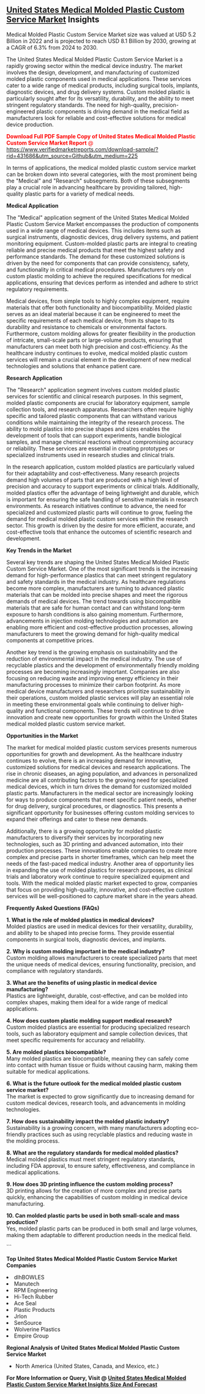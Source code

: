 <h2><a href="https://www.verifiedmarketreports.com/download-sample/?rid=431686&amp;utm_source=Github&amp;utm_medium=225" target="_blank">United States Medical Molded Plastic Custom Service Market</a> Insights</h2><p>Medical Molded Plastic Custom Service Market size was valued at USD 5.2 Billion in 2022 and is projected to reach USD 8.1 Billion by 2030, growing at a CAGR of 6.3% from 2024 to 2030.</p><p> <p>The United States Medical Molded Plastic Custom Service Market is a rapidly growing sector within the medical device industry. The market involves the design, development, and manufacturing of customized molded plastic components used in medical applications. These services cater to a wide range of medical products, including surgical tools, implants, diagnostic devices, and drug delivery systems. Custom molded plastic is particularly sought after for its versatility, durability, and the ability to meet stringent regulatory standards. The need for high-quality, precision-engineered plastic components is driving demand in the medical field as manufacturers look for reliable and cost-effective solutions for medical device production.</p> <p><p><span class=""><span style="color: #ff0000;"><strong>Download Full PDF Sample Copy of United States Medical Molded Plastic Custom Service Market Report</strong> @ </span><a href="https://www.verifiedmarketreports.com/download-sample/?rid=431686&amp;utm_source=Github&amp;utm_medium=225" target="_blank">https://www.verifiedmarketreports.com/download-sample/?rid=431686&amp;utm_source=Github&amp;utm_medium=225</a></span></p></p> <p>In terms of applications, the medical molded plastic custom service market can be broken down into several categories, with the most prominent being the "Medical" and "Research" subsegments. Both of these subsegments play a crucial role in advancing healthcare by providing tailored, high-quality plastic parts for a variety of medical needs.</p> <p><b>Medical Application</b></p> <p>The "Medical" application segment of the United States Medical Molded Plastic Custom Service Market encompasses the production of components used in a wide range of medical devices. This includes items such as surgical instruments, diagnostic devices, drug delivery systems, and patient monitoring equipment. Custom-molded plastic parts are integral to creating reliable and precise medical products that meet the highest safety and performance standards. The demand for these customized solutions is driven by the need for components that can provide consistency, safety, and functionality in critical medical procedures. Manufacturers rely on custom plastic molding to achieve the required specifications for medical applications, ensuring that devices perform as intended and adhere to strict regulatory requirements. <p>Medical devices, from simple tools to highly complex equipment, require materials that offer both functionality and biocompatibility. Molded plastic serves as an ideal material because it can be engineered to meet the specific requirements of each medical device, from its shape to its durability and resistance to chemicals or environmental factors. Furthermore, custom molding allows for greater flexibility in the production of intricate, small-scale parts or large-volume products, ensuring that manufacturers can meet both high precision and cost-efficiency. As the healthcare industry continues to evolve, medical molded plastic custom services will remain a crucial element in the development of new medical technologies and solutions that enhance patient care.</p> <p><b>Research Application</b></p> <p>The "Research" application segment involves custom molded plastic services for scientific and clinical research purposes. In this segment, molded plastic components are crucial for laboratory equipment, sample collection tools, and research apparatus. Researchers often require highly specific and tailored plastic components that can withstand various conditions while maintaining the integrity of the research process. The ability to mold plastics into precise shapes and sizes enables the development of tools that can support experiments, handle biological samples, and manage chemical reactions without compromising accuracy or reliability. These services are essential in creating prototypes or specialized instruments used in research studies and clinical trials.</p> <p>In the research application, custom molded plastics are particularly valued for their adaptability and cost-effectiveness. Many research projects demand high volumes of parts that are produced with a high level of precision and accuracy to support experiments or clinical trials. Additionally, molded plastics offer the advantage of being lightweight and durable, which is important for ensuring the safe handling of sensitive materials in research environments. As research initiatives continue to advance, the need for specialized and customized plastic parts will continue to grow, fueling the demand for medical molded plastic custom services within the research sector. This growth is driven by the desire for more efficient, accurate, and cost-effective tools that enhance the outcomes of scientific research and development.</p> <p><b>Key Trends in the Market</b></p> <p>Several key trends are shaping the United States Medical Molded Plastic Custom Service Market. One of the most significant trends is the increasing demand for high-performance plastics that can meet stringent regulatory and safety standards in the medical industry. As healthcare regulations become more complex, manufacturers are turning to advanced plastic materials that can be molded into precise shapes and meet the rigorous demands of medical devices. The trend towards using biocompatible materials that are safe for human contact and can withstand long-term exposure to harsh conditions is also gaining momentum. Furthermore, advancements in injection molding technologies and automation are enabling more efficient and cost-effective production processes, allowing manufacturers to meet the growing demand for high-quality medical components at competitive prices.</p> <p>Another key trend is the growing emphasis on sustainability and the reduction of environmental impact in the medical industry. The use of recyclable plastics and the development of environmentally friendly molding processes are becoming increasingly important. Companies are also focusing on reducing waste and improving energy efficiency in their manufacturing processes to minimize their carbon footprint. As more medical device manufacturers and researchers prioritize sustainability in their operations, custom molded plastic services will play an essential role in meeting these environmental goals while continuing to deliver high-quality and functional components. These trends will continue to drive innovation and create new opportunities for growth within the United States medical molded plastic custom service market.</p> <p><b>Opportunities in the Market</b></p> <p>The market for medical molded plastic custom services presents numerous opportunities for growth and development. As the healthcare industry continues to evolve, there is an increasing demand for innovative, customized solutions for medical devices and research applications. The rise in chronic diseases, an aging population, and advances in personalized medicine are all contributing factors to the growing need for specialized medical devices, which in turn drives the demand for customized molded plastic parts. Manufacturers in the medical sector are increasingly looking for ways to produce components that meet specific patient needs, whether for drug delivery, surgical procedures, or diagnostics. This presents a significant opportunity for businesses offering custom molding services to expand their offerings and cater to these new demands.</p> <p>Additionally, there is a growing opportunity for molded plastic manufacturers to diversify their services by incorporating new technologies, such as 3D printing and advanced automation, into their production processes. These innovations enable companies to create more complex and precise parts in shorter timeframes, which can help meet the needs of the fast-paced medical industry. Another area of opportunity lies in expanding the use of molded plastics for research purposes, as clinical trials and laboratory work continue to require specialized equipment and tools. With the medical molded plastic market expected to grow, companies that focus on providing high-quality, innovative, and cost-effective custom services will be well-positioned to capture market share in the years ahead.</p> <p><b>Frequently Asked Questions (FAQs)</b></p> <p><b>1. What is the role of molded plastics in medical devices?</b><br> Molded plastics are used in medical devices for their versatility, durability, and ability to be shaped into precise forms. They provide essential components in surgical tools, diagnostic devices, and implants.</p> <p><b>2. Why is custom molding important in the medical industry?</b><br> Custom molding allows manufacturers to create specialized parts that meet the unique needs of medical devices, ensuring functionality, precision, and compliance with regulatory standards.</p> <p><b>3. What are the benefits of using plastic in medical device manufacturing?</b><br> Plastics are lightweight, durable, cost-effective, and can be molded into complex shapes, making them ideal for a wide range of medical applications.</p> <p><b>4. How does custom plastic molding support medical research?</b><br> Custom molded plastics are essential for producing specialized research tools, such as laboratory equipment and sample collection devices, that meet specific requirements for accuracy and reliability.</p> <p><b>5. Are molded plastics biocompatible?</b><br> Many molded plastics are biocompatible, meaning they can safely come into contact with human tissue or fluids without causing harm, making them suitable for medical applications.</p> <p><b>6. What is the future outlook for the medical molded plastic custom service market?</b><br> The market is expected to grow significantly due to increasing demand for custom medical devices, research tools, and advancements in molding technologies.</p> <p><b>7. How does sustainability impact the molded plastic industry?</b><br> Sustainability is a growing concern, with many manufacturers adopting eco-friendly practices such as using recyclable plastics and reducing waste in the molding process.</p> <p><b>8. What are the regulatory standards for medical molded plastics?</b><br> Medical molded plastics must meet stringent regulatory standards, including FDA approval, to ensure safety, effectiveness, and compliance in medical applications.</p> <p><b>9. How does 3D printing influence the custom molding process?</b><br> 3D printing allows for the creation of more complex and precise parts quickly, enhancing the capabilities of custom molding in medical device manufacturing.</p> <p><b>10. Can molded plastic parts be used in both small-scale and mass production?</b><br> Yes, molded plastic parts can be produced in both small and large volumes, making them adaptable to different production needs in the medical field.</p> ```</p><p><strong>Top United States Medical Molded Plastic Custom Service Market Companies</strong></p><div data-test-id=""><p><li>dlhBOWLES</li><li> Manutech</li><li> RPM Engineering</li><li> Hi-Tech Rubber</li><li> Ace Seal</li><li> Plastic Products</li><li> Jrlon</li><li> SenSource</li><li> Wolverine Plastics</li><li> Empire Group</li></p><div><strong>Regional Analysis of&nbsp;United States Medical Molded Plastic Custom Service Market</strong></div><ul><li dir="ltr"><p dir="ltr">North America&nbsp;(United States, Canada, and Mexico, etc.)</p></li></ul><p><strong>For More Information or Query, Visit @&nbsp;</strong><strong><a href="https://www.verifiedmarketreports.com/product/medical-molded-plastic-custom-service-market/?utm_source=Github&amp;utm_medium=225" target="_blank">United States Medical Molded Plastic Custom Service Market Insights Size And Forecast</a></strong></p></div>
